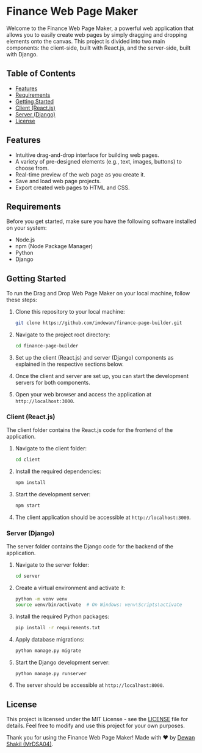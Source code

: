 # Finance Web Page Maker

Welcome to the Finance Web Page Maker, a powerful web application that allows you to easily create web pages by simply dragging and dropping elements onto the canvas. This project is divided into two main components: the client-side, built with React.js, and the server-side, built with Django.

## Table of Contents

- [Features](#features)
- [Requirements](#requirements)
- [Getting Started](#getting-started)
- [Client (React.js)](./client)
- [Server (Django)](./server)
- [License](#license)

## Features

- Intuitive drag-and-drop interface for building web pages.
- A variety of pre-designed elements (e.g., text, images, buttons) to choose from.
- Real-time preview of the web page as you create it.
- Save and load web page projects.
- Export created web pages to HTML and CSS.

## Requirements

Before you get started, make sure you have the following software installed on your system:

- Node.js
- npm (Node Package Manager)
- Python
- Django

## Getting Started

To run the Drag and Drop Web Page Maker on your local machine, follow these steps:

1. Clone this repository to your local machine:

   ```bash
   git clone https://github.com/imdewan/finance-page-builder.git
   ```

2. Navigate to the project root directory:

   ```bash
   cd finance-page-builder
   ```

3. Set up the client (React.js) and server (Django) components as explained in the respective sections below.

4. Once the client and server are set up, you can start the development servers for both components.

5. Open your web browser and access the application at `http://localhost:3000`.

### Client (React.js)

The client folder contains the React.js code for the frontend of the application.

1. Navigate to the client folder:

   ```bash
   cd client
   ```

2. Install the required dependencies:

   ```bash
   npm install
   ```

3. Start the development server:

   ```bash
   npm start
   ```

4. The client application should be accessible at `http://localhost:3000`.

### Server (Django)

The server folder contains the Django code for the backend of the application.

1. Navigate to the server folder:

   ```bash
   cd server
   ```

2. Create a virtual environment and activate it:

   ```bash
   python -m venv venv
   source venv/bin/activate  # On Windows: venv\Scripts\activate
   ```

3. Install the required Python packages:

   ```bash
   pip install -r requirements.txt
   ```

4. Apply database migrations:

   ```bash
   python manage.py migrate
   ```

5. Start the Django development server:

   ```bash
   python manage.py runserver
   ```

6. The server should be accessible at `http://localhost:8000`.

## License

This project is licensed under the MIT License - see the [LICENSE](./LICENSE) file for details. Feel free to modify and use this project for your own purposes.

Thank you for using the Finance Web Page Maker! Made with ❤️ by [Dewan Shakil (MrDSA04)](https://linktr.ee/mrdsa04).
